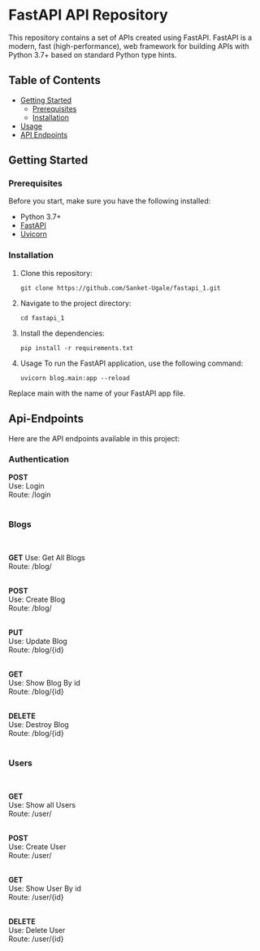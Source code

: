 # FastAPI API Repository

This repository contains a set of APIs created using FastAPI. FastAPI is a modern, fast (high-performance), web framework for building APIs with Python 3.7+ based on standard Python type hints.

## Table of Contents

- [Getting Started](#getting-started)
  - [Prerequisites](#prerequisites)
  - [Installation](#installation)
- [Usage](#usage)
- [API Endpoints](#Api-Endpoints)

## Getting Started

### Prerequisites

Before you start, make sure you have the following installed:

- Python 3.7+
- [FastAPI](https://fastapi.tiangolo.com/)
- [Uvicorn](https://www.uvicorn.org/)

### Installation

1. Clone this repository:

   ```shell
   git clone https://github.com/Sanket-Ugale/fastapi_1.git

2. Navigate to the project directory:

    ```shell
    cd fastapi_1

3. Install the dependencies:

    ```shell
    pip install -r requirements.txt

4. Usage
   To run the FastAPI application, use the following command:

    ```shell
    uvicorn blog.main:app --reload
Replace main with the name of your FastAPI app file.

## Api-Endpoints
<!-- <h1>API Endpoints</h1> -->
Here are the API endpoints available in this project:
<br><h3>Authentication</h3>


<strong>POST</strong><br>
Use: Login<br>
Route: /login<br><br>

<h3>Blogs</h3><br>


<strong>GET</strong>
Use: Get All Blogs<br>
Route: /blog/<br><br>



<strong>POST</strong><br>
Use: Create Blog<br>
Route: /blog/<br><br>



<strong>PUT</strong><br>
Use: Update Blog<br>
Route: /blog/{id}<br><br>



<strong>GET</strong><br>
Use: Show Blog By id<br>
Route: /blog/{id}<br><br>



<strong>DELETE</strong><br>
Use: Destroy Blog<br>
Route: /blog/{id}<br><br>


<h3>Users</h3><br>


<strong>GET</strong><br>
Use: Show all Users<br>
Route: /user/<br><br>



<strong>POST</strong><br>
Use: Create User<br>
Route: /user/<br><br>



<strong>GET</strong><br>
Use: Show User By id<br>
Route: /user/{id}<br><br>



<strong>DELETE</strong><br>
Use: Delete User<br>
Route: /user/{id}<br><br>